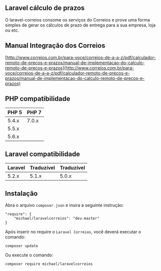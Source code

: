 ## Laravel cálculo de prazos

O laravel-correios consome os serviços do Correios e prove uma forma
simples de gerar os cálculos de prazo de entrega para a sua empresa, loja ou etc.

## Manual Integração dos Correios
[http://www.correios.com.br/para-voce/correios-de-a-a-z/pdf/calculador-remoto-de-precos-e-prazos/manual-de-implementacao-do-calculo-remoto-de-precos-e-prazos](http://www.correios.com.br/para-voce/correios-de-a-a-z/pdf/calculador-remoto-de-precos-e-prazos/manual-de-implementacao-do-calculo-remoto-de-precos-e-prazos)

## PHP compatibilidade

 PHP 5    | PHP 7
:---------|:----------
 5.4.x    | 7.0.x
 5.5.x    |
 5.6.x    |

 ## Laravel compatibilidade

 Laravel  | Traduzível | Traduzível
:---------|:---------- | :----------
 5.2.x    | 5.1.x      | 5.0.x

 ## Instalação

Abra o arquivo `composer.json` e insira a seguinte instrução:

    "require": {
        "michael/laravelcorreios": "dev-master"
    }

Após inserir no require o `Laravel Correios`, você deverá executar o comando:

    composer update


Ou execute o comando:

    composer require michael/laravelcorreios
